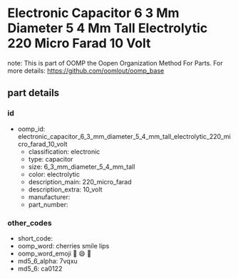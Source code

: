 # Electronic Capacitor 6 3 Mm Diameter 5 4 Mm Tall Electrolytic 220 Micro Farad 10 Volt  

note: This is part of OOMP the Oopen Organization Method For Parts. For more details: https://github.com/oomlout/oomp_base

##  part details





### id
* oomp_id: electronic_capacitor_6_3_mm_diameter_5_4_mm_tall_electrolytic_220_micro_farad_10_volt
  * classification: electronic
  * type: capacitor
  * size: 6_3_mm_diameter_5_4_mm_tall
  * color: electrolytic
  * description_main: 220_micro_farad
  * description_extra: 10_volt
  * manufacturer: 
  * part_number: 

### other_codes
* short_code: 
* oomp_word: cherries smile lips
* oomp_word_emoji :cherries: :smile: :lips:
* md5_6_alpha: 7vqxu
* md5_6: ca0122